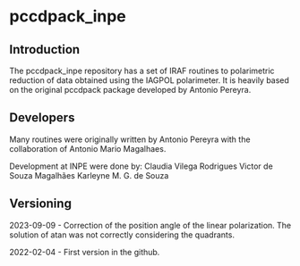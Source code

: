 # pccdpack_inpe
 
## Introduction

The pccdpack_inpe repository has a set of IRAF routines to polarimetric reduction of data obtained using the IAGPOL polarimeter. It is heavily based on the original pccdpack package developed by Antonio Pereyra.

## Developers

Many routines were originally written by Antonio Pereyra with the collaboration of Antonio Mario Magalhaes.

Development at INPE were done by:
Claudia Vilega Rodrigues
Victor de Souza Magalhães
Karleyne M. G. de Souza

## Versioning

2023-09-09 - Correction of the position angle of the linear polarization. The solution of atan was not correctly considering the quadrants.

2022-02-04 - First version in the github.
